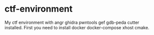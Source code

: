 # ctf-environment
My ctf environment with angr ghidra pwntools gef gdb-peda cutter installed.
First you need to install docker docker-compose xhost cmake.
